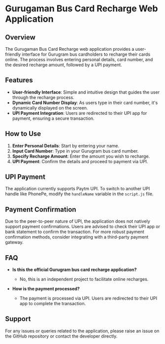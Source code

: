 # Gurugaman Bus Card Recharge Web Application

## Overview

The Gurugaman Bus Card Recharge web application provides a user-friendly interface for Gurugram bus cardholders to recharge their cards online. The process involves entering personal details, card number, and the desired recharge amount, followed by a UPI payment.

## Features

- **User-friendly Interface**: Simple and intuitive design that guides the user through the recharge process.
- **Dynamic Card Number Display**: As users type in their card number, it's dynamically displayed on the screen.
- **UPI Payment Integration**: Users are redirected to their UPI app for payment, ensuring a secure transaction.

## How to Use

1. **Enter Personal Details**: Start by entering your name.
2. **Input Card Number**: Type in your Gurugram bus card number.
3. **Specify Recharge Amount**: Enter the amount you wish to recharge.
4. **UPI Payment**: Confirm the details and proceed to payment via UPI.

## UPI Payment

The application currently supports Paytm UPI. To switch to another UPI handle like PhonePe, modify the `handleName` variable in the `script.js` file.

## Payment Confirmation

Due to the peer-to-peer nature of UPI, the application does not natively support payment confirmations. Users are advised to check their UPI app or bank statement to confirm the transaction. For more robust payment confirmation methods, consider integrating with a third-party payment gateway.

## FAQ

- **Is this the official Gurugram bus card recharge application?**
  - No, this is an independent project to facilitate online recharges.
  
- **How is the payment processed?**
  - The payment is processed via UPI. Users are redirected to their UPI app to complete the transaction.

## Support

For any issues or queries related to the application, please raise an issue on the GitHub repository or contact the developer directly.
